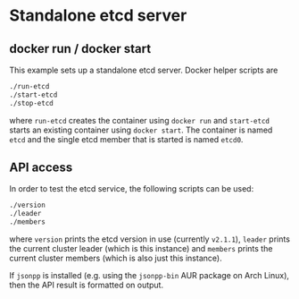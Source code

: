 # Standalone etcd server

## docker run / docker start

This example sets up a standalone etcd server. Docker helper scripts are

```bash
./run-etcd
./start-etcd
./stop-etcd
```

where `run-etcd` creates the container using `docker run` and `start-etcd` starts an existing container using `docker start`. The container is named `etcd` and the single etcd member that is started is named `etcd0`.

## API access

In order to test the etcd service, the following scripts can be used:

```bash
./version
./leader
./members
```

where `version` prints the etcd version in use (currently `v2.1.1`), `leader` prints the current cluster leader (which is this instance) and `members` prints the current cluster members (which is also just this instance).

If `jsonpp` is installed (e.g. using the `jsonpp-bin` AUR package on Arch Linux), then the API result is formatted on output.
